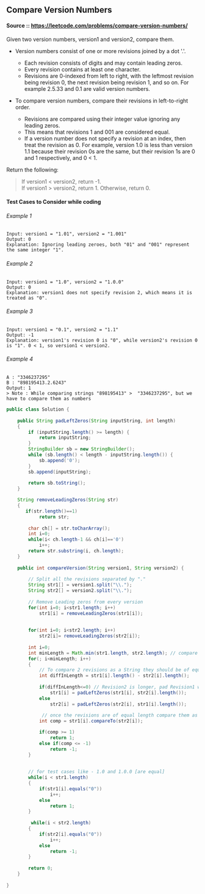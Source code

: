 ## Compare Version Numbers

#### Source :: https://leetcode.com/problems/compare-version-numbers/
Given two version numbers, version1 and version2, compare them.

* Version numbers consist of one or more revisions joined by a dot '.'. 
    * Each revision consists of digits and may contain leading zeros. 
    * Every revision contains at least one character. 
    * Revisions are 0-indexed from left to right, with the leftmost revision being revision 0, the next revision being revision 1, and so on. 
    For example 2.5.33 and 0.1 are valid version numbers.

* To compare version numbers, compare their revisions in left-to-right order. 
    * Revisions are compared using their integer value ignoring any leading zeros. 
    * This means that revisions 1 and 001 are considered equal. 
    * If a version number does not specify a revision at an index, then treat the revision as 0. 
    For example, version 1.0 is less than version 1.1 because their revision 0s are the same, 
but their revision 1s are 0 and 1 respectively, and 0 < 1.

Return the following:
> If version1 < version2, return -1.  
If version1 > version2, return 1.
Otherwise, return 0.


#### Test Cases to Consider while coding
###### Example 1
``` 
Input: version1 = "1.01", version2 = "1.001"
Output: 0
Explanation: Ignoring leading zeroes, both "01" and "001" represent the same integer "1".
```

###### Example 2
``` 
Input: version1 = "1.0", version2 = "1.0.0"
Output: 0
Explanation: version1 does not specify revision 2, which means it is treated as "0".
```

###### Example 3
``` 
Input: version1 = "0.1", version2 = "1.1"
Output: -1
Explanation: version1's revision 0 is "0", while version2's revision 0 is "1". 0 < 1, so version1 < version2.
```

###### Example 4
``` 
A : "3346237295"
B : "898195413.2.6243"
Output: 1 
> Note : While comparing strings "898195413" >  "3346237295", but we have to compare them as numbers 

```

```java
public class Solution {
    
    public String padLeftZeros(String inputString, int length) 
    {
        if (inputString.length() >= length) {
            return inputString;
        }
        StringBuilder sb = new StringBuilder();
        while (sb.length() < length - inputString.length()) {
            sb.append('0');
        }
        sb.append(inputString);
    
        return sb.toString();
    }

    String removeLeadingZeros(String str)
    {
       if(str.length()==1)
            return str;
        
        char ch[] = str.toCharArray();
        int i=0;
        while(i< ch.length-1 && ch[i]=='0')
            i++;
        return str.substring(i, ch.length);
    }
    
    public int compareVersion(String version1, String version2) {
        
        // Split all the revisions separated by "."
        String str1[] = version1.split("\\.");
        String str2[] = version2.split("\\.");
        
        // Remove Leading zeros from every version
        for(int i=0; i<str1.length; i++)
            str1[i] = removeLeadingZeros(str1[i]);
           
        
        for(int i=0; i<str2.length; i++)
            str2[i]= removeLeadingZeros(str2[i]);
        
        int i=0;
        int minLength = Math.min(str1.length, str2.length); // compare their revisions in left-to-right order.
        for(; i<minLength; i++)
        {
            // To compare 2 revisions as a String they should be of equal length, if not pad the shorter one with zeros in the left
            int diffInLength = str1[i].length() - str2[i].length();
                        
            if(diffInLength<=0) // Revision2 is longer, pad Revision1 with zeros
                str1[i] = padLeftZeros(str1[i], str2[i].length());
            else
                str2[i] = padLeftZeros(str2[i], str1[i].length());
                
             // once the revisions are of equal length compare them as strings
            int comp = str1[i].compareTo(str2[i]);            

            if(comp >= 1)
                return 1;
            else if(comp <= -1)
                return -1;            
        }
        
        
        // for test cases like - 1.0 and 1.0.0 [are equal]
        while(i < str1.length)
        {
            if(str1[i].equals("0"))
                i++;
            else
                return 1;
        }
        
         while(i < str2.length)
        {
            if(str2[i].equals("0"))
                i++;
            else
                return -1;
        }
            
        return 0;  
    }
   
}
```
